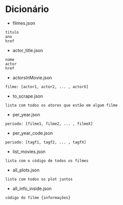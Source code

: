 # Dicionário

- filmes.json
```
titulo
ano
href
```

- actor_title.json
```
nome
actor
href
```

- actorsInMovie.json
```
filme: [actor1, actor2, ... , actorX]
```

- to_scrape.json
```
lista com todos os atores que estão em algum filme
```

- per_year.json
```
periodo: [filme1, filme2, ... , filmeX]
```

- per_year_code.json
```
periodo: [tagf1, tagf2, ... , tagfX]
```


- list_movies.json
```
lista com o código de todos os filmes
```

- all_plots.json
```
lista com todos os plot juntos
```

- all_info_inside.json
```
código do filme {informações}
```